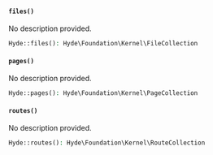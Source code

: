 <section id="hyde-kernel-foundation-methods">

<!-- Start generated docs for Hyde\Foundation\Concerns\HandlesFoundationCollections -->
<!-- Generated by HydePHP DocGen script at 2024-07-17 15:27:42 in 0.04ms -->

#### `files()`

No description provided.

```php
Hyde::files(): Hyde\Foundation\Kernel\FileCollection
```

#### `pages()`

No description provided.

```php
Hyde::pages(): Hyde\Foundation\Kernel\PageCollection
```

#### `routes()`

No description provided.

```php
Hyde::routes(): Hyde\Foundation\Kernel\RouteCollection
```

<!-- End generated docs for Hyde\Foundation\Concerns\HandlesFoundationCollections -->

</section>
